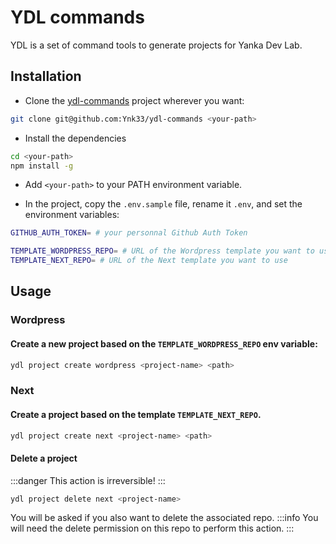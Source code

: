 # YDL commands

YDL is a set of command tools to generate projects for Yanka Dev Lab.

## Installation

- Clone the [ydl-commands](https://github.com/Ynk33/ydl-commands) project wherever you want:
```bash
git clone git@github.com:Ynk33/ydl-commands <your-path>
```

- Install the dependencies
```bash
cd <your-path>
npm install -g
```

- Add `<your-path>` to your PATH environment variable.

- In the project, copy the `.env.sample` file, rename it `.env`, and set the environment variables:
```bash
GITHUB_AUTH_TOKEN= # your personnal Github Auth Token

TEMPLATE_WORDPRESS_REPO= # URL of the Wordpress template you want to use
TEMPLATE_NEXT_REPO= # URL of the Next template you want to use
```


## Usage

### Wordpress

#### Create a new project based on the `TEMPLATE_WORDPRESS_REPO` env variable:
```bash
ydl project create wordpress <project-name> <path>
```


### Next

#### Create a project based on the template `TEMPLATE_NEXT_REPO`.
```bash
ydl project create next <project-name> <path>
```

#### Delete a project

:::danger 
This action is irreversible!
:::

```bash
ydl project delete next <project-name>
```

You will be asked if you also want to delete the associated repo.
:::info
You will need the delete permission on this repo to perform this action.
:::